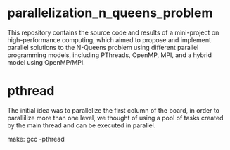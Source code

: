 # parallelization_n_queens_problem
This repository contains the source code and results of a mini-project on high-performance computing, which aimed to propose and implement parallel solutions to the N-Queens problem using different parallel programming models, including PThreads, OpenMP, MPI, and a hybrid model using OpenMP/MPI.

# pthread
The initial idea was to parallelize the first column of the board, in order to parallilize more than one level, we thought of using a pool of tasks created by the main thread and can be executed in parallel.

make: 
gcc -pthread 